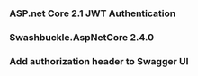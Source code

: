 ### ASP.net Core 2.1 JWT Authentication
### Swashbuckle.AspNetCore 2.4.0
### Add authorization header to Swagger UI

